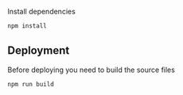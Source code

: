 Install dependencies
```bash
npm install
```

## Deployment
Before deploying you need to build the source files
```bash
npm run build
```
